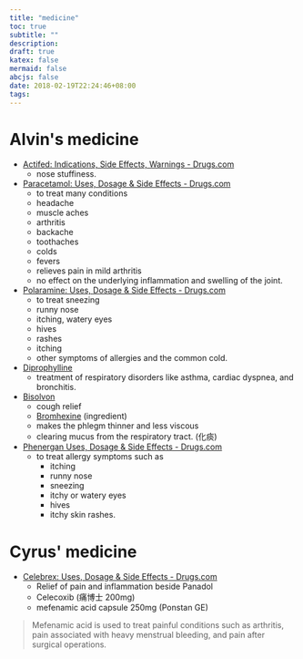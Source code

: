 ```yaml
---
title: "medicine"
toc: true
subtitle: ""
description:
draft: true
katex: false
mermaid: false
abcjs: false
date: 2018-02-19T22:24:46+08:00
tags:
---
```


# Alvin's medicine

- [Actifed: Indications, Side Effects, Warnings - Drugs.com][@1]
  + nose stuffiness.
- [Paracetamol: Uses, Dosage & Side Effects - Drugs.com][@2]
  + to treat many conditions
  + headache
  + muscle aches
  + arthritis
  + backache
  + toothaches
  + colds
  + fevers
  + relieves pain in mild arthritis
  + no effect on the underlying inflammation and swelling of the joint.
- [Polaramine: Uses, Dosage & Side Effects - Drugs.com][@3]
  + to treat sneezing
  + runny nose
  + itching, watery eyes
  + hives
  + rashes
  + itching 
  + other symptoms of allergies and the common cold.
- [Diprophylline][@4]
  + treatment of respiratory disorders like asthma, cardiac dyspnea, and bronchitis.
- [Bisolvon][@5]
  + cough relief
  + [Bromhexine][@6] (ingredient)
  + makes the phlegm thinner and less viscous
  + clearing mucus from the respiratory tract. (化痰)
- [Phenergan Uses, Dosage & Side Effects - Drugs.com][@7]
  + to treat allergy symptoms such as
    * itching
    * runny nose
    * sneezing
    * itchy or watery eyes
    * hives
    * itchy skin rashes.

# Cyrus' medicine
- [Celebrex: Uses, Dosage & Side Effects - Drugs.com][@8]
  + Relief of pain and inflammation beside Panadol
  + Celecoxib (痛博士 200mg)
  + mefenamic acid capsule 250mg (Ponstan GE)

> Mefenamic acid is used to treat painful conditions such as arthritis, pain associated with heavy menstrual bleeding, and pain after surgical operations.



<!-- reference links -->

[@1]: https://www.drugs.com/cdi/actifed.html
[@2]: https://www.drugs.com/paracetamol.html
[@3]: https://www.drugs.com/polaramine.html
[@4]: https://www.wikiwand.com/en/Diprophylline
[@5]: http://www.ktgh.com.tw/Medicament_tbDrug_Look.asp?CatID=65&ModuleType=Y&NewsID=993&Ordid=28031
[@6]: https://www.wikiwand.com/en/Bromhexine
[@7]: https://www.drugs.com/phenergan.html
[@8]: https://www.drugs.com/celebrex.html

